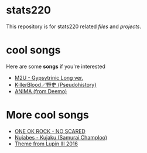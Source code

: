 # stats220
This repository is for stats220 related *files* and *projects*.

# cool songs
Here are some **songs** if you're interested
- [M2U - Gypsytrinic Long ver.](https://soundcloud.com/m2ustudio/m2u-gypsytronic-long-ver?utm_source=clipboard&utm_medium=text&utm_campaign=social_sharing)
- [KillerBlood／野史 (Pseudohistory)](https://www.youtube.com/watch?v=o-1GFlqTooc)
- [ANIMA (from Deemo)](https://www.youtube.com/watch?v=don_p8iPYoQ)

# More cool songs
* [ONE OK ROCK - NO SCARED](https://www.youtube.com/watch?v=qKW4lqj2cNU)
* [Nujabes - Kujaku (Samurai Champloo)](https://www.youtube.com/watch?v=SGf3XFkK8RQ)
* [Theme from Lupin III 2016](https://www.youtube.com/watch?v=WABEU3YUsdc)
